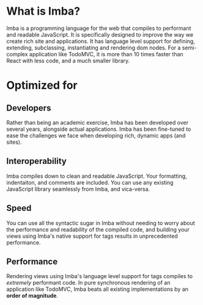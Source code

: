 
# What is Imba?
Imba is a programming language for the web that compiles to performant and readable JavaScript. It is specifically designed to improve the way we create rich site and applications. It has language level support for defining, extending, subclassing, instantiating and rendering dom nodes. For a semi-complex application like TodoMVC, it is more than 10 times faster than React with less code, and a much smaller library.

# Optimized for

## Developers
Rather than being an academic exercise, Imba has been developed over several years, alongside actual applications. Imba has been fine-tuned to ease the challenges we face when developing rich, dynamic apps (and sites).

## Interoperability
Imba compiles down to clean and readable JavaScript. Your formatting, indentaiton, and comments are included. You can use any existing JavaScript library seamlessly from Imba, and vica-versa.

## Speed
You can use all the syntactic sugar in Imba without needing to worry about the performance and readability of the compiled code, and building your views using Imba's native support for tags results in unprecedented performance. 

## Performance
Rendering views using Imba's language level support for tags compiles to *extremely* performant code. In pure synchronous rendering of an application like TodoMVC, Imba beats all existing implementations by an **order of magnitude**.